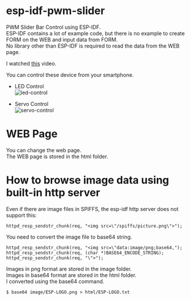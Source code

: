 # esp-idf-pwm-slider
PWM Slider Bar Control using ESP-IDF.   
ESP-IDF contains a lot of example code, but there is no example to create FORM on the WEB and input data from FORM.   
No library other than ESP-IDF is required to read the data from the WEB page.   

I watched [this](https://www.youtube.com/watch?v=s-NFdMXA0H4&t=167s) video.   

You can control these device from your smartphone.   

- LED Control   
![led-control](https://user-images.githubusercontent.com/6020549/135770897-e17f9b45-86ee-4c94-aa90-eb4b1ce1305d.jpg)

- Servo Control   
![servo-control](https://user-images.githubusercontent.com/6020549/135770904-915448e9-3ad1-40dd-be85-d91a06e1a0c6.jpg)

# WEB Page
You can change the web page.   
The WEB page is stored in the html folder.   

# How to browse image data using built-in http server   
Even if there are image files in SPIFFS, the esp-idf http server does not support this:   
```
httpd_resp_sendstr_chunk(req, "<img src=\"/spiffs/picture.png\">");
```

You need to convert the image file to base64 string.   
```
httpd_resp_sendstr_chunk(req, "<img src=\"data:image/png;base64,");
httpd_resp_sendstr_chunk(req, (char *)BASE64_ENCODE_STRING);
httpd_resp_sendstr_chunk(req, "\">");
```

Images in png format are stored in the image folder.   
Images in base64 format are stored in the html folder.   
I converted using the base64 command.   
```
$ base64 image/ESP-LOGO.png > html/ESP-LOGO.txt
```
